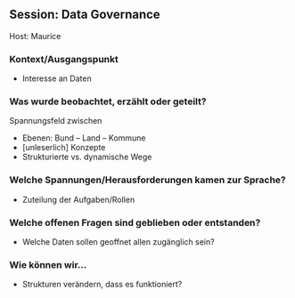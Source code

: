 ## Session: Data Governance 

Host: Maurice

### Kontext/Ausgangspunkt

* Interesse an Daten

### Was wurde beobachtet, erzählt oder geteilt?

Spannungsfeld zwischen

* Ebenen: Bund – Land – Kommune  
* \[unleserlich\] Konzepte  
* Strukturierte vs. dynamische Wege

### Welche Spannungen/Herausforderungen kamen zur Sprache?

* Zuteilung der Aufgaben/Rollen

### Welche offenen Fragen sind geblieben oder entstanden?

* Welche Daten sollen geoffnet allen zugänglich sein?

### Wie können wir...

* Strukturen verändern, dass es funktioniert?